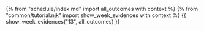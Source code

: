 <include src="tutorial-{{ module | lower }}.md" />

{% from "schedule/index.md" import all_outcomes with context %}
{% from "common/tutorial.njk" import  show_week_evidences with context %}
{{ show_week_evidences("13", all_outcomes) }}